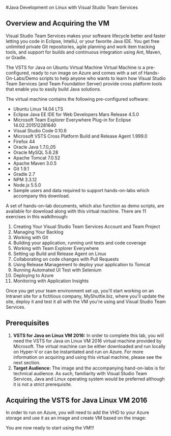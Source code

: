 #Java Development on Linux with Visual Studio Team Services  

Overview and Acquiring the VM
-----------------------------------------

Visual Studio Team Services makes your software lifecycle better and faster letting you code in Eclipse, IntelliJ, or your favorite Java IDE. You get free unlimited private Git repositories, agile planning and work item tracking tools, and support for builds and continuous integration using Ant, Maven, or Gradle.

The VSTS for Java on Ubuntu Virtual Machine Virtual Machine is a pre-configured, ready to run image on Azure and comes with a set of Hands-On-Labs/Demo scripts to help anyone who wants to learn how Visual Studio Team Services (and Team Foundation Server) provide cross platform tools that enable you to easily build Java solutions.

The virtual machine contains the following pre-configured software:

- Ubuntu Linux 14.04 LTS
- Eclipse Java EE IDE for Web Developers Mars Release 4.5.0
- Microsoft Team Explorer Everywhere Plug-in for Eclipse 14.02.201512281640
- Visual Studio Code 0.10.6
- Microsoft VSTS Cross Platform Build and Release Agent 1.999.0
- Firefox 44
- Oracle Java 1.7.0\_05
- Oracle MySQL 5.6.28
- Apache Tomcat 7.0.52
- Apache Maven 3.0.5
- Git 1.9.1
- Gradle 2.7
- NPM 3.3.12
- Node.js 5.5.0
- Sample users and data required to support hands-on-labs which accompany this download.

A set of hands-on-lab documents, which also function as demo scripts, are available for download along with this virtual machine. There are 11 exercises in this walkthrough:

1. Creating Your Visual Studio Team Services Account and Team Project
2. Managing Your Backlog
3. Working with Git
4. Building your application, running unit tests and code coverage
5. Working with Team Explorer Everywhere
6. Setting up Build and Release Agent on Linux
7. Collaborating on code changes with Pull Requests
8. Using Release Management to deploy your application to Tomcat
9. Running Automated UI Test with Selenium
10. Deploying to Azure
11. Monitoring with Application Insights


Once you get your team environment set up, you&#39;ll start working on an Intranet site for a fictitious company, MyShuttle.biz, where you&#39;ll update the site, deploy it and test it all with the VM you&#39;re using and Visual Studio Team Services.

Prerequisites
-----------------------------------------

1. **VSTS for Java on Linux VM 2016:** In order to complete this lab, you will need the VSTS for Java on Linux VM 2016 virtual machine provided by Microsoft. The virtual machine can be either downloaded and run locally on Hyper-V or can be instantiated and run on Azure. For more information on acquiring and using this virtual machine, please see the next section.
2. **Target Audience:** The image and the accompanying hand-on-labs is for technical audience. As such, familiarity with Visual Studio Team Services, Java and Linux operating system would be preferred although it is not a strict prerequisite.

Acquiring the VSTS for Java Linux VM 2016
-----------------------------------------

In order to run on Azure, you will need to add the VHD to your Azure storage and use it as an image and create VM based on the image:





You are now ready to start using the VM!!!